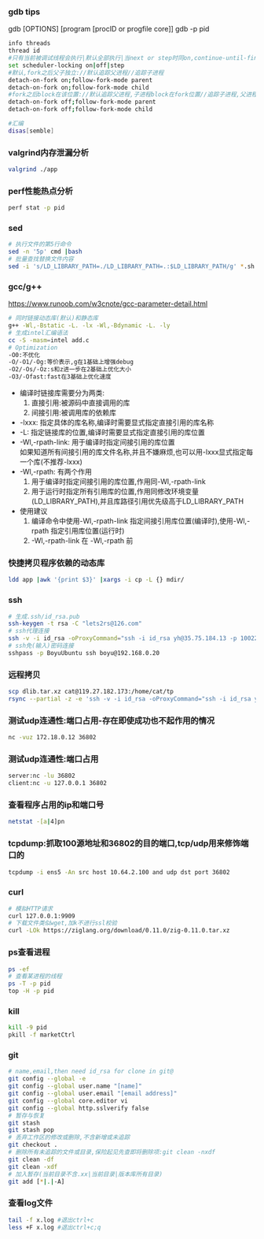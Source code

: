### gdb tips
gdb [OPTIONS] [program [procID or progfile core]]
gdb -p pid
```bash
info threads
thread id
#只有当前被调试线程会执行|默认全部执行|当next or step时同on,continue-until-finish等大跳转则全部运行,此时遇到断点(包括另一线程处的断点)则切换为当前线程
set scheduler-locking on|off|step
#默认,fork之后父子独立://默认追踪父进程//追踪子进程
detach-on-fork on;follow-fork-mode parent
detach-on-fork on;follow-fork-mode child
#fork之后block在该位置://默认追踪父进程,子进程block在fork位置//追踪子进程,父进程block在fork位置
detach-on-fork off;follow-fork-mode parent
detach-on-fork off;follow-fork-mode child

#汇编
disas[semble]
```

### valgrind内存泄漏分析
```bash
valgrind ./app
```

### perf性能热点分析
```bash
perf stat -p pid
```

### sed
```bash
# 执行文件的第5行命令
sed -n '5p' cmd |bash
# 批量查找替换文件内容
sed -i 's/LD_LIBRARY_PATH=./LD_LIBRARY_PATH=.:$LD_LIBRARY_PATH/g' *.sh
```

### gcc/g++
<https://www.runoob.com/w3cnote/gcc-parameter-detail.html>
```bash
# 同时链接动态库(默认)和静态库
g++ -Wl,-Bstatic -L. -lx -Wl,-Bdynamic -L. -ly
# 生成intel汇编语法
cc -S -masm=intel add.c
# Optimization
-O0:不优化
-O/-O1/-Og:等价表示,g在1基础上增强debug
-O2/-Os/-Oz:s和z进一步在2基础上优化大小
-O3/-Ofast:fast在3基础上优化速度
```
* 编译时链接库需要分为两类:
    1. 直接引用:被源码中直接调用的库
    2. 间接引用:被调用库的依赖库
* -lxxx: 指定具体的库名称,编译时需要显式指定直接引用的库名称
* -L: 指定链接库的位置,编译时需要显式指定直接引用的库位置
* -Wl,-rpath-link: 用于编译时指定间接引用的库位置  
如果知道所有间接引用的库文件名称,并且不嫌麻烦,也可以用-lxxx显式指定每一个库(不推荐-lxxx)
* -Wl,-rpath: 有两个作用
    1. 用于编译时指定间接引用的库位置,作用同-Wl,-rpath-link
    2. 用于运行时指定所有引用库的位置,作用同修改环境变量(LD_LIBRARY_PATH),并且库路径引用优先级高于LD_LIBRARY_PATH
* 使用建议
    1. 编译命令中使用-Wl,-rpath-link 指定间接引用库位置(编译时),使用-Wl,-rpath 指定引用库位置(运行时)
    2. -Wl,-rpath-link 在 -Wl,-rpath 前


### 快捷拷贝程序依赖的动态库
```bash
ldd app |awk '{print $3}' |xargs -i cp -L {} mdir/
```

### ssh
```bash
# 生成.ssh/id_rsa.pub
ssh-keygen -t rsa -C "lets2rs@126.com"
# ssh代理连接
ssh -v -i id_rsa -oProxyCommand="ssh -i id_rsa yh@35.75.184.13 -p 10022 -N -W %h:%p" yh@10.64.4.45
# ssh免(输入)密码连接
sshpass -p BoyuUbuntu ssh boyu@192.168.0.20
```

### 远程拷贝
```bash
scp dlib.tar.xz cat@119.27.182.173:/home/cat/tp
rsync --partial -z -e 'ssh -v -i id_rsa -oProxyCommand="ssh -i id_rsa yh@35.75.184.13 -p 10022 -N -W %h:%p"' mCtrl.tar.xz yh@10.64.4.45:~
```

### 测试udp连通性:端口占用-存在即使成功也不起作用的情况
```bash
nc -vuz 172.18.0.12 36802
```

### 测试udp连通性:端口占用
```bash
server:nc -lu 36802
client:nc -u 127.0.0.1 36802
```

### 查看程序占用的ip和端口号
```bash
netstat -[a|4]pn
```

### tcpdump:抓取100源地址和36802的目的端口,tcp/udp用来修饰端口的
```bash
tcpdump -i ens5 -An src host 10.64.2.100 and udp dst port 36802
```

### curl
```bash
# 模拟HTTP请求
curl 127.0.0.1:9909
# 下载文件类似wget,加k不进行ssl校验
curl -LOk https://ziglang.org/download/0.11.0/zig-0.11.0.tar.xz
```

### ps查看进程
```bash
ps -ef
# 查看某进程的线程
ps -T -p pid
top -H -p pid
```

### kill
```bash
kill -9 pid
pkill -f marketCtrl
```

### git
```bash
# name,email,then need id_rsa for clone in git@
git config --global -e
git config --global user.name "[name]"
git config --global user.email "[email address]"
git config --global core.editor vi
git config --global http.sslverify false
# 暂存与恢复
git stash
git stash pop
# 丢弃工作区的修改或删除,不含新增或未追踪
git checkout .
# 删除所有未追踪的文件或目录,保险起见先查即将删除项:git clean -nxdf
git clean -df
git clean -xdf
# 加入暂存(当前目录不含.xx|当前目录|版本库所有目录)
git add [*|.|-A]
```

### 查看log文件
```bash
tail -f x.log #退出ctrl+c
less +F x.log #退出ctrl+c;q
```
